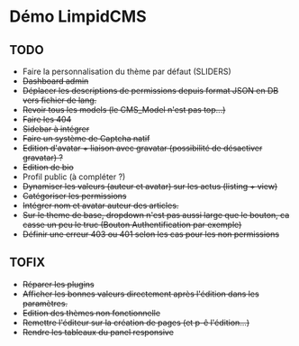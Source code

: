 # Démo LimpidCMS

## TODO
- Faire la personnalisation du thème par défaut (SLIDERS)
- ~~Dashboard admin~~
- ~~Déplacer les descriptions de permissions depuis format JSON en DB vers fichier de lang.~~
- ~~Revoir tous les models (le CMS_Model n'est pas top...)~~
- ~~Faire les 404~~
- ~~Sidebar à intégrer~~
- ~~Faire un système de Captcha natif~~
- ~~Edition d'avatar + liaison avec gravatar (possibilité de désactiver gravatar) ?~~
- ~~Edition de bio~~
- Profil public (à compléter ?)
- ~~Dynamiser les valeurs (auteur et avatar) sur les actus (listing + view)~~
- ~~Catégoriser les permissions~~
- ~~Intégrer nom et avatar auteur des articles.~~
- ~~Sur le theme de base, dropdown n'est pas aussi large que le bouton, ca casse un peu le truc (Bouton Authentification par exemple)~~
- ~~Définir une erreur 403 ou 401 selon les cas pour les non permissions~~

## TOFIX
- ~~Réparer les plugins~~
- ~~Afficher les bonnes valeurs directement après l'édition dans les paramètres.~~
- ~~Edition des thèmes non fonctionnelle~~
- ~~Remettre l'éditeur sur la création de pages (et p-ê l'édition...)~~
- ~~Rendre les tableaux du panel responsive~~